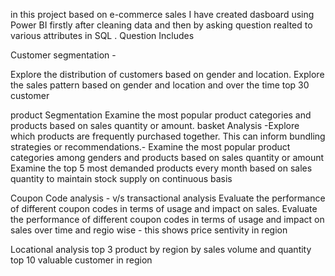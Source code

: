 in this project based on e-commerce sales I have created dasboard using Power BI firstly after cleaning data and then by asking question realted to various attributes in SQL .
Question Includes

Customer segmentation -

Explore the distribution of customers based on gender and location.
Explore the sales pattern based on gender and location and over the time
top  30 customer 

product Segmentation
Examine the most popular product categories and products based on sales quantity or amount.
basket Analysis -Explore which products are frequently purchased together. This can inform bundling strategies or recommendations.-
Examine the most popular product categories among genders and products based on sales quantity or amount
Examine the top 5 most demanded products every month based on sales quantity to maintain stock supply on continuous basis 

Coupon Code analysis -  v/s transactional analysis 
Evaluate the performance of different coupon codes in terms of usage and impact on sales.
Evaluate the performance of different coupon codes in terms of usage and impact on sales over time and regio wise - this shows price sentivity in region

Locational analysis 
top 3 product by region by sales volume and quantity
top 10 valuable customer in region









